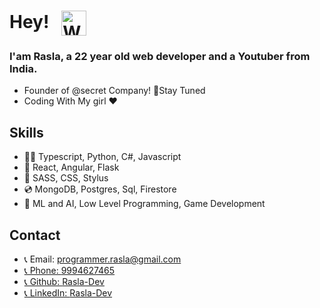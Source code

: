 # Hey! &nbsp; <img align="center" src="https://c.tenor.com/oqyUP8ollp8AAAAi/amphibia-anne-boonchuy.gif" alt="Waving hand" width="40px">

### I'am Rasla, a 22 year old web developer and a Youtuber from India.

  <ul>
      <li>Founder of @secret Company! 🤫Stay Tuned</li>
      <li>Coding With My girl ❤️</li>
  </ul>

## Skills

  <ul>
    <li>🧑‍💻 Typescript, Python, C#, Javascript</li>
    <li>🔩 React, Angular, Flask</li>
    <li>🚀 SASS, CSS, Stylus</li>
    <li>💿 MongoDB, Postgres, Sql, Firestore</li>
    <li>👀 ML and AI, Low Level Programming, Game Development</li>
  </ul>

## Contact

  <ul>
    <li>📞 Email: <a href="mailto:programmer.rasla@gmail.com">programmer.rasla@gmail.com</li>
    <li>📞 Phone: <a href="tel:+91999-462-7465">9994627465</li>
    <li>📞 Github: <a href="https://github.com/Rasla-Dev">Rasla-Dev</li>
    <li>📞 LinkedIn: <a href="https://www.linkedin.com/in/thinesh-rasla-779ba2189/">Rasla-Dev</li>
  </ul>
